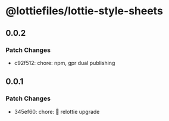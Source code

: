 # @lottiefiles/lottie-style-sheets

## 0.0.2

### Patch Changes

- c92f512: chore: npm, gpr dual publishing

## 0.0.1

### Patch Changes

- 345ef60: chore: 🤖 relottie upgrade
